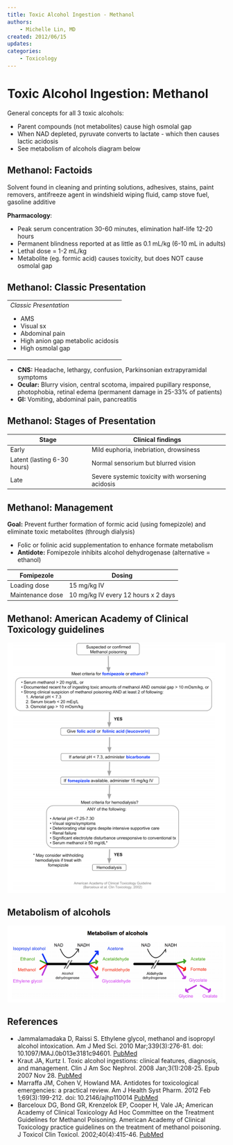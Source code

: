 ```yaml
---
title: Toxic Alcohol Ingestion - Methanol
authors:
    - Michelle Lin, MD
created: 2012/06/15
updates:
categories:
    - Toxicology
---
```


# Toxic Alcohol Ingestion: Methanol

General concepts for all 3 toxic alcohols:

- Parent compounds (not metabolites) cause high osmolal gap
- When NAD depleted, pyruvate converts to lactate - which then causes lactic acidosis
- See metabolism of alcohols diagram below

## Methanol: Factoids

Solvent found in cleaning and printing solutions, adhesives, stains, paint removers, antifreeze agent in windshield wiping fluid, camp stove fuel, gasoline additive

**Pharmacology**:

- Peak serum concentration 30-60 minutes, elimination half-life 12-20 hours
- Permanent blindness reported at as little as 0.1 mL/kg (6-10 mL in adults)
- Lethal dose = 1-2 mL/kg
- Metabolite (eg. formic acid) causes toxicity, but does NOT cause osmolal gap

## Methanol: Classic Presentation 

<table>
<colgroup>
<col width="100%" />
</colgroup>
<tbody>
<tr class="odd">
<td><em>Classic Presentation</em><br />

<ul>
<li>AMS<br />
</li>
<li>Visual sx <br />
</li>
<li>Abdominal pain<br />
</li>
<li>High anion gap metabolic acidosis<br />
</li>
<li>High osmolal gap<br />
</li>
</ul></td>
</tr>
</tbody>
</table>

- **CNS:** Headache, lethargy, confusion, Parkinsonian extrapyramidal symptoms
- **Ocular:** Blurry vision, central scotoma, impaired pupillary response, photophobia, retinal edema (permanent damage in 25-33% of patients)
- **GI:** Vomiting, abdominal pain, pancreatitis

## Methanol: Stages of Presentation

| **Stage**                    | **Clinical findings**                            |
| ---------------------------- | ------------------------------------------------ |
| Early                        | Mild euphoria, inebriation, drowsiness           |
| Latent (lasting 6-30 hours)  | Normal sensorium but blurred vision              |
| Late                         | Severe systemic toxicity with worsening acidosis |

## Methanol: Management

**Goal:** Prevent further formation of formic acid (using <span class="drug">fomepizole</span>) and eliminate toxic metabolites (through dialysis) 

- <span class="drug">Folic</span> or folinic acid supplementation to enhance formate metabolism
- **Antidote:** <span class="drug">Fomipezole</span> inhibits alcohol dehydrogenase (alternative = <span class="drug">ethanol</span>)

| **Fomipezole**   | **Dosing**                          |
| ---------------- | ----------------------------------- |
| Loading dose     | 15 mg/kg IV                         |
| Maintenance dose | 10 mg/kg IV every 12 hours x 2 days |

## Methanol: American Academy of Clinical Toxicology guidelines

![Suspected or confirmed methanol clinical pathway](image-1.png)

## Metabolism of alcohols

![Metabolism of alcohols diagram](image-2.png)

## References

- Jammalamadaka D, Raissi S. Ethylene glycol, methanol and isopropyl alcohol intoxication. Am J Med Sci. 2010 Mar;339(3):276-81. doi: 10.1097/MAJ.0b013e3181c94601. [PubMed](https://www.ncbi.nlm.nih.gov/pubmed/?term=20090509)
- Kraut JA, Kurtz I. Toxic alcohol ingestions: clinical features, diagnosis, and management. Clin J Am Soc Nephrol. 2008 Jan;3(1):208-25. Epub 2007 Nov 28. [PubMed](https://www.ncbi.nlm.nih.gov/pubmed/?term=18045860)
- Marraffa JM, Cohen V, Howland MA. Antidotes for toxicological emergencies: a practical review. Am J Health Syst Pharm. 2012 Feb 1;69(3):199-212. doi: 10.2146/ajhp110014 [PubMed](https://www.ncbi.nlm.nih.gov/pubmed/?term=22261941)
- Barceloux DG, Bond GR, Krenzelok EP, Cooper H, Vale JA; American Academy of Clinical Toxicology Ad Hoc Committee on the Treatment Guidelines for Methanol Poisoning. American Academy of Clinical Toxicology practice guidelines on the treatment of methanol poisoning. J Toxicol Clin Toxicol. 2002;40(4):415-46. [PubMed](https://www.ncbi.nlm.nih.gov/pubmed/?term=12216995)
